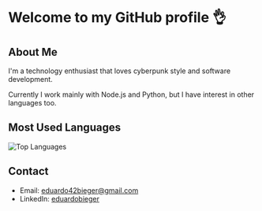 # Welcome to my GitHub profile 👌

## About Me
I'm a technology enthusiast that loves cyberpunk style and software development.

Currently I work mainly with Node.js and Python, but I have interest in other languages too.

## Most Used Languages
![Top Languages](https://github-readme-stats.vercel.app/api/top-langs/?username=eduardobieger&layout=compact&theme=radical)

## Contact
- Email: eduardo42bieger@gmail.com 
- LinkedIn: [eduardobieger](https://www.linkedin.com/in/eduardo-bieger/)
